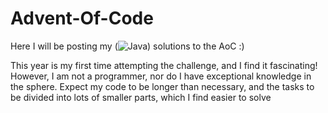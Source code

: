 # Advent-Of-Code

Here I will be posting my (![Java](https://img.shields.io/badge/java-%23ED8B00.svg?style=for-the-badge&logo=java&logoColor=white)) solutions to the AoC :)

This year is my first time attempting the challenge, and I find it fascinating!
However, I am not a programmer, nor do I have exceptional knowledge in the sphere. Expect my code to be longer than necessary, and the tasks to be divided into lots of smaller parts, which I find easier to solve
